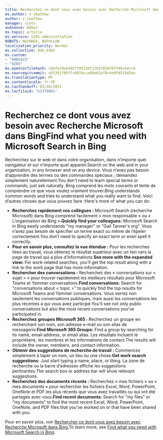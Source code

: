 ```yaml
---
title: Recherchez ce dont vous avez besoin avec Recherche Microsoft dans Bing
ms.author: v-jmathew
author: v-jmathew
manager: scotv
audience: Admin
ms.topic: article
ms.service: o365-administration
ROBOTS: NOINDEX, NOFOLLOW
localization_priority: Normal
ms.collection: Adm_O365
ms.custom:
- "9005423"
- "9265"
ms.openlocfilehash: 1defec0a43857392126f12b37826f07f49cb4cc8
ms.sourcegitcommit: e5f261f95ffc6074cce89e62ef8c4e9fd519d3ee
ms.translationtype: MT
ms.contentlocale: fr-FR
ms.lasthandoff: 03/26/2021
ms.locfileid: "51379881"
---
```

# <a name="find-what-you-need-with-microsoft-search-in-bing"></a><span data-ttu-id="9fb59-102">Recherchez ce dont vous avez besoin avec Recherche Microsoft dans Bing</span><span class="sxs-lookup"><span data-stu-id="9fb59-102">Find what you need with Microsoft Search in Bing</span></span>

<span data-ttu-id="9fb59-103">Recherchez sur le web et dans votre organisation, dans n’importe quel navigateur et sur n’importe quel appareil.</span><span class="sxs-lookup"><span data-stu-id="9fb59-103">Search on the web and in your organization, in any browser and on any device.</span></span> <span data-ttu-id="9fb59-104">Vous n’avez pas besoin d’apprendre des termes ou des commandes spéciaux ; demandez simplement naturellement.</span><span class="sxs-lookup"><span data-stu-id="9fb59-104">You don't need to learn special terms or commands; just ask naturally.</span></span> <span data-ttu-id="9fb59-105">Bing comprend les mots courants et tente de comprendre ce que vous voulez vraiment trouver.</span><span class="sxs-lookup"><span data-stu-id="9fb59-105">Bing understands common words and tries to understand what you really want to find.</span></span> <span data-ttu-id="9fb59-106">Voici d’autres choses que vous pouvez faire :</span><span class="sxs-lookup"><span data-stu-id="9fb59-106">Here's more of what you can do:</span></span>

- <span data-ttu-id="9fb59-107">**Recherchez rapidement vos collègues :** Microsoft Search (recherche Microsoft) dans Bing comprend facilement « mon responsable » ou « L’organisation de Bing ».</span><span class="sxs-lookup"><span data-stu-id="9fb59-107">**Quickly find your colleagues:** Microsoft Search in Bing easily understands "my manager" or "Gail Tanner's org".</span></span> <span data-ttu-id="9fb59-108">Vous n’avez pas besoin de spécifier un terme exact ou même de l’épeler correctement.</span><span class="sxs-lookup"><span data-stu-id="9fb59-108">You don’t need to specify an exact term or even spell it correctly.</span></span>
- <span data-ttu-id="9fb59-109">**Pour en savoir plus, consultez la vue étendue :** Pour les recherches liées au travail, vous obtenez le résultat supérieur avec un lien vers la page de travail qui a plus d’informations.</span><span class="sxs-lookup"><span data-stu-id="9fb59-109">**See more with the expanded view:** For work-related searches, you'll get the top result along with a link to the work page that has more information.</span></span>
- <span data-ttu-id="9fb59-110">**Rechercher des conversations :** Recherchez des « conversations sur < sujet > » pour trouver rapidement les meilleurs résultats pour Microsoft Teams et Yammer conversations.</span><span class="sxs-lookup"><span data-stu-id="9fb59-110">**Find conversations:** Search for "conversations about < topic >" to quickly find the top results for Microsoft Teams and Yammer conversations.</span></span> <span data-ttu-id="9fb59-111">Vous verrez non seulement les conversations publiques, mais aussi les conversations les plus récentes à qui vous avez participé.</span><span class="sxs-lookup"><span data-stu-id="9fb59-111">You'll see not only public conversations but also the most recent conversations you've participated in.</span></span>
- <span data-ttu-id="9fb59-112">**Recherchez groupes Microsoft 365 :** Recherchez un groupe en recherchant son nom, son adresse e-mail ou son alias de messagerie.</span><span class="sxs-lookup"><span data-stu-id="9fb59-112">**Find Microsoft 365 Groups:** Find a group by searching for its name, email address, or email alias.</span></span> <span data-ttu-id="9fb59-113">Les résultats incluent le propriétaire, les membres et les informations de contact.</span><span class="sxs-lookup"><span data-stu-id="9fb59-113">The results will include the owner, members, and contact information.</span></span>
- <span data-ttu-id="9fb59-114">**Obtenir des suggestions de recherche de travail :** Commencez simplement à taper un nom, un lieu ou une chose.</span><span class="sxs-lookup"><span data-stu-id="9fb59-114">**Get work search suggestions:** Just start typing a name, place, or thing.</span></span> <span data-ttu-id="9fb59-115">La zone de recherche ou la barre d’adresses affiche les suggestions pertinentes.</span><span class="sxs-lookup"><span data-stu-id="9fb59-115">The search box or address bar will show relevant suggestions.</span></span>
- <span data-ttu-id="9fb59-116">**Recherchez des documents récents :** Recherchez « mes fichiers » ou « mes documents » pour rechercher les fichiers Excel, Word, PowerPoint, OneNote et PDF les plus récents que vous avez travaillés ou qui ont été partagés avec vous.</span><span class="sxs-lookup"><span data-stu-id="9fb59-116">**Find recent documents:** Search for "my files" or "my documents" to find the most recent Excel, Word, PowerPoint, OneNote, and PDF files that you've worked on or that have been shared with you.</span></span>

<span data-ttu-id="9fb59-117">Pour en savoir plus, voir [Rechercher ce dont vous avez besoin avec Recherche Microsoft dans Bing.](https://go.microsoft.com/fwlink/?linkid=2149027)</span><span class="sxs-lookup"><span data-stu-id="9fb59-117">To learn more, see [Find what you need with Microsoft Search in Bing](https://go.microsoft.com/fwlink/?linkid=2149027).</span></span>
